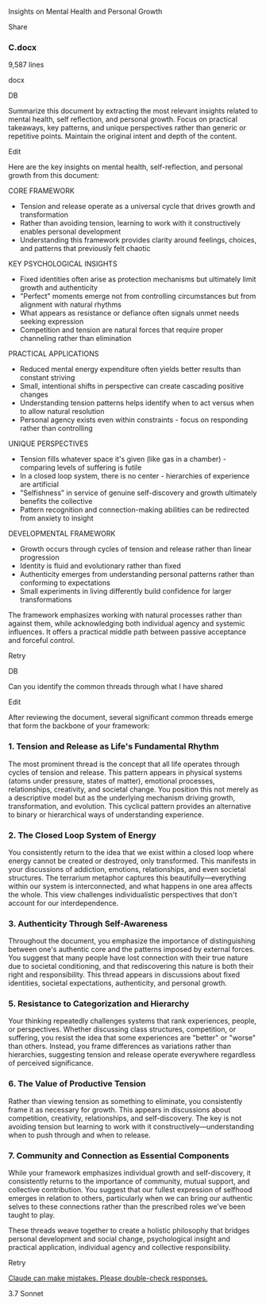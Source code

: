   

Insights on Mental Health and Personal Growth

Share

### C.docx

9,587 lines

docx

DB

Summarize this document by extracting the most relevant insights related to mental health, self reflection, and personal growth. Focus on practical takeaways, key patterns, and unique perspectives rather than generic or repetitive points. Maintain the original intent and depth of the content.

Edit

Here are the key insights on mental health, self-reflection, and personal growth from this document:

CORE FRAMEWORK

- Tension and release operate as a universal cycle that drives growth and transformation
- Rather than avoiding tension, learning to work with it constructively enables personal development
- Understanding this framework provides clarity around feelings, choices, and patterns that previously felt chaotic

KEY PSYCHOLOGICAL INSIGHTS

- Fixed identities often arise as protection mechanisms but ultimately limit growth and authenticity
- "Perfect" moments emerge not from controlling circumstances but from alignment with natural rhythms
- What appears as resistance or defiance often signals unmet needs seeking expression
- Competition and tension are natural forces that require proper channeling rather than elimination

PRACTICAL APPLICATIONS

- Reduced mental energy expenditure often yields better results than constant striving
- Small, intentional shifts in perspective can create cascading positive changes
- Understanding tension patterns helps identify when to act versus when to allow natural resolution
- Personal agency exists even within constraints - focus on responding rather than controlling

UNIQUE PERSPECTIVES

- Tension fills whatever space it's given (like gas in a chamber) - comparing levels of suffering is futile
- In a closed loop system, there is no center - hierarchies of experience are artificial
- "Selfishness" in service of genuine self-discovery and growth ultimately benefits the collective
- Pattern recognition and connection-making abilities can be redirected from anxiety to insight

DEVELOPMENTAL FRAMEWORK

- Growth occurs through cycles of tension and release rather than linear progression
- Identity is fluid and evolutionary rather than fixed
- Authenticity emerges from understanding personal patterns rather than conforming to expectations
- Small experiments in living differently build confidence for larger transformations

The framework emphasizes working with natural processes rather than against them, while acknowledging both individual agency and systemic influences. It offers a practical middle path between passive acceptance and forceful control.

Retry

DB

Can you identify the common threads through what I have shared

Edit

After reviewing the document, several significant common threads emerge that form the backbone of your framework:

### 1. Tension and Release as Life's Fundamental Rhythm

The most prominent thread is the concept that all life operates through cycles of tension and release. This pattern appears in physical systems (atoms under pressure, states of matter), emotional processes, relationships, creativity, and societal change. You position this not merely as a descriptive model but as the underlying mechanism driving growth, transformation, and evolution. This cyclical pattern provides an alternative to binary or hierarchical ways of understanding experience.

### 2. The Closed Loop System of Energy

You consistently return to the idea that we exist within a closed loop where energy cannot be created or destroyed, only transformed. This manifests in your discussions of addiction, emotions, relationships, and even societal structures. The terrarium metaphor captures this beautifully—everything within our system is interconnected, and what happens in one area affects the whole. This view challenges individualistic perspectives that don't account for our interdependence.

### 3. Authenticity Through Self-Awareness

Throughout the document, you emphasize the importance of distinguishing between one's authentic core and the patterns imposed by external forces. You suggest that many people have lost connection with their true nature due to societal conditioning, and that rediscovering this nature is both their right and responsibility. This thread appears in discussions about fixed identities, societal expectations, authenticity, and personal growth.


### 5. Resistance to Categorization and Hierarchy

Your thinking repeatedly challenges systems that rank experiences, people, or perspectives. Whether discussing class structures, competition, or suffering, you resist the idea that some experiences are "better" or "worse" than others. Instead, you frame differences as variations rather than hierarchies, suggesting tension and release operate everywhere regardless of perceived significance.

### 6. The Value of Productive Tension

Rather than viewing tension as something to eliminate, you consistently frame it as necessary for growth. This appears in discussions about competition, creativity, relationships, and self-discovery. The key is not avoiding tension but learning to work with it constructively—understanding when to push through and when to release.

### 7. Community and Connection as Essential Components

While your framework emphasizes individual growth and self-discovery, it consistently returns to the importance of community, mutual support, and collective contribution. You suggest that our fullest expression of selfhood emerges in relation to others, particularly when we can bring our authentic selves to these connections rather than the prescribed roles we've been taught to play.

These threads weave together to create a holistic philosophy that bridges personal development and social change, psychological insight and practical application, individual agency and collective responsibility.

Retry

[Claude can make mistakes. Please double-check responses.](https://support.anthropic.com/en/articles/8525154-claude-is-providing-incorrect-or-misleading-responses-what-s-going-on)

  

3.7 Sonnet